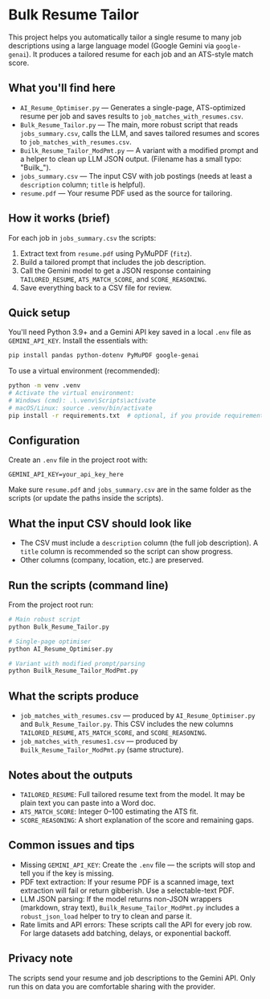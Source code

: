 # Bulk Resume Tailor

This project helps you automatically tailor a single resume to many job descriptions using a large language model (Google Gemini via `google-genai`). It produces a tailored resume for each job and an ATS-style match score.

What you'll find here
---------------------
- `AI_Resume_Optimiser.py` — Generates a single-page, ATS-optimized resume per job and saves results to `job_matches_with_resumes.csv`.
- `Bulk_Resume_Tailor.py` — The main, more robust script that reads `jobs_summary.csv`, calls the LLM, and saves tailored resumes and scores to `job_matches_with_resumes.csv`.
- `Builk_Resume_Tailor_ModPmt.py` — A variant with a modified prompt and a helper to clean up LLM JSON output. (Filename has a small typo: "Builk_").
- `jobs_summary.csv` — The input CSV with job postings (needs at least a `description` column; `title` is helpful).
- `resume.pdf` — Your resume PDF used as the source for tailoring.

How it works (brief)
--------------------
For each job in `jobs_summary.csv` the scripts:

1. Extract text from `resume.pdf` using PyMuPDF (`fitz`).
2. Build a tailored prompt that includes the job description.
3. Call the Gemini model to get a JSON response containing `TAILORED_RESUME`, `ATS_MATCH_SCORE`, and `SCORE_REASONING`.
4. Save everything back to a CSV file for review.

Quick setup
-----------
You'll need Python 3.9+ and a Gemini API key saved in a local `.env` file as `GEMINI_API_KEY`. Install the essentials with:

```bash
pip install pandas python-dotenv PyMuPDF google-genai
```

To use a virtual environment (recommended):

```bash
python -m venv .venv
# Activate the virtual environment:
# Windows (cmd): .\.venv\Scripts\activate
# macOS/Linux: source .venv/bin/activate
pip install -r requirements.txt  # optional, if you provide requirements
```

Configuration
-------------
Create an `.env` file in the project root with:

```text
GEMINI_API_KEY=your_api_key_here
```

Make sure `resume.pdf` and `jobs_summary.csv` are in the same folder as the scripts (or update the paths inside the scripts).

What the input CSV should look like
----------------------------------
- The CSV must include a `description` column (the full job description). A `title` column is recommended so the script can show progress.
- Other columns (company, location, etc.) are preserved.

Run the scripts (command line)
-----------------------------
From the project root run:

```bash
# Main robust script
python Bulk_Resume_Tailor.py

# Single-page optimiser
python AI_Resume_Optimiser.py

# Variant with modified prompt/parsing
python Builk_Resume_Tailor_ModPmt.py
```

What the scripts produce
------------------------
- `job_matches_with_resumes.csv` — produced by `AI_Resume_Optimiser.py` and `Bulk_Resume_Tailor.py`. This CSV includes the new columns `TAILORED_RESUME`, `ATS_MATCH_SCORE`, and `SCORE_REASONING`.
- `job_matches_with_resumes1.csv` — produced by `Builk_Resume_Tailor_ModPmt.py` (same structure).

Notes about the outputs
-----------------------
- `TAILORED_RESUME`: Full tailored resume text from the model. It may be plain text you can paste into a Word doc.
- `ATS_MATCH_SCORE`: Integer 0–100 estimating the ATS fit.
- `SCORE_REASONING`: A short explanation of the score and remaining gaps.

Common issues and tips
----------------------
- Missing `GEMINI_API_KEY`: Create the `.env` file — the scripts will stop and tell you if the key is missing.
- PDF text extraction: If your resume PDF is a scanned image, text extraction will fail or return gibberish. Use a selectable-text PDF.
- LLM JSON parsing: If the model returns non-JSON wrappers (markdown, stray text), `Builk_Resume_Tailor_ModPmt.py` includes a `robust_json_load` helper to try to clean and parse it.
- Rate limits and API errors: These scripts call the API for every job row. For large datasets add batching, delays, or exponential backoff.

Privacy note
------------
The scripts send your resume and job descriptions to the Gemini API. Only run this on data you are comfortable sharing with the provider.

